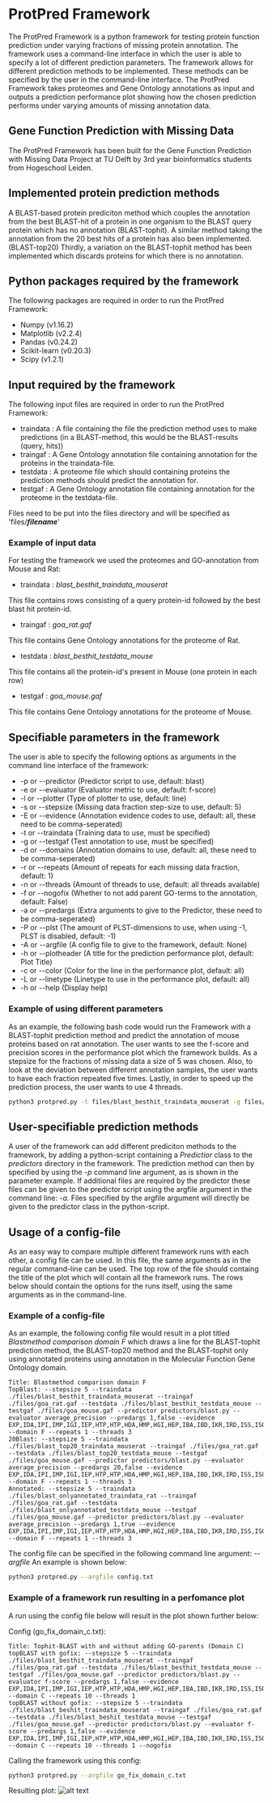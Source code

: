 # ProtPred Framework
The ProtPred Framework is a python framework for testing protein function prediction under varying fractions of missing protein annotation.
The framework uses a command-line interface in which the user is able to specify a lot of different prediction parameters.
The framework allows for different prediction methods to be implemented. These methods can be specified by the user in the command-line interface. 
The ProtPred Framework takes proteomes and Gene Ontology annotations as input and outputs a prediction performance plot showing how
the chosen prediction performs under varying amounts of missing annotation data.

## Gene Function Prediction with Missing Data
The ProtPred Framework has been built for the Gene Function Prediction with Missing Data Project at TU Delft by 3rd year
bioinformatics students from Hogeschool Leiden.

## Implemented protein prediction methods
A BLAST-based protein prediciton method which couples the annotation from the best BLAST-hit of a protein in one organism to the BLAST query protein
which has no annotation (BLAST-tophit). A similar method taking the annotation from the 20 best hits of a protein has also been implemented. (BLAST-top20)
Thirdly, a variation on the BLAST-tophit method has been implemented which discards proteins for which there is no annotation.

## Python packages required by the framework
The following packages are required in order to run the ProtPred Framework:
* Numpy (v1.16.2)
* Matplotlib (v2.2.4)
* Pandas (v0.24.2)
* Scikit-learn (v0.20.3)
* Scipy (v1.2.1)

## Input required by the framework
The following input files are required in order to run the ProtPred Framework:
* traindata : A file containing the file the prediction method uses to make predictions (in a BLAST-method, this would be the BLAST-results (query, hits))
* traingaf : A Gene Ontology annotation file containing annotation for the proteins in the traindata-file.
* testdata : A proteome file which should containing proteins the prediction methods should predict the annotation for.
* testgaf : A Gene Ontology annotation file containing annotation for the proteome in the testdata-file.

Files need to be put into the files directory and will be specified as 'files/**_filename_**'

### Example of input data
For testing the framework we used the proteomes and GO-annotation from Mouse and Rat:
* traindata : _blast_besthit_traindata_mouserat_

This file contains rows consisting of a query protein-id followed by the best blast hit protein-id. 

* traingaf : _goa_rat.gaf_

This file contains Gene Ontology annotations for the proteome of Rat.
* testdata : _blast_besthit_testdata_mouse_

This file contains all the protein-id's present in Mouse (one protein in each row)
* testgaf : _goa_mouse.gaf_

This file contains Gene Ontology annotations for the proteome of Mouse.

## Specifiable parameters in the framework
The user is able to specify the following options as arguments in the command line interface of the framework:
* -p or --predictor (Predictor script to use, default: blast)
* -e or --evaluator (Evaluator metric to use, default: f-score)
* -l or --plotter (Type of plotter to use, default: line)
* -s or --stepsize (Missing data fraction step-size to use, default: 5)
* -E or --evidence (Annotation evidence codes to use, default: all, these need to be comma-seperated)
* -t or --traindata (Training data to use, must be specified)
* -g or --testgaf (Test annotation to use, must be specified)
* -d or --domains (Annotation domains to use, default: all, these need to be comma-seperated)
* -r or --repeats (Amount of repeats for each missing data fraction, default: 1)
* -n or --threads (Amount of threads to use, default: all threads available)
* -f or --nogofix (Whether to not add parent GO-terms to the annotation, default: False)
* -a or --predargs (Extra arguments to give to the Predictor, these need to be comma-seperated)
* -P or --plst (The amount of PLST-dimensions to use, when using -1, PLST is disabled, default: -1)
* -A or --argfile (A config file to give to the framework, default: None)
* -h or --plotheader (A title for the prediction performance plot, default: Plot Title)
* -c or --color (Color for the line in the performance plot, default: all)
* -L or --linetype (Linetype to use in the performance plot, default: all)
* -h or --help (Display help)

### Example of using different parameters

As an example, the following bash code would run the Framework with a BLAST-tophit prediction method and
predict the annotation of mouse proteins based on rat annotation. The user wants to see the f-score and precision scores
in the performance plot which the framework builds. As a stepsize for the fractions of missing data a size of 5 was chosen.
Also, to look at the deviation between different annotation samples, the user wants to have each fraction repeated five times.
Lastly, in order to speed up the prediction process, the user wants to use 4 threads.
```bash
python3 protpred.py -t files/blast_besthit_traindata_mouserat -g files/goa_rat.gaf -T files/blast_besthit_testdata_mouse -G files/goa_mouse.gaf -p predictors/pred_blast_besthit.py -e f-score,precision -s 5 -r 5 -n 4
```

## User-specifiable prediction methods
A user of the framework can add different prediciton methods to the framework, by adding a python-script containing a _Predictior_ class to the
_predictors_ directory in the framework. The prediction method can then by specified by using the _-p_ command line argument, as is shown
in the parameter example. If additional files are required by the predictor these files can be given to the predictor script using
the argfile argument in the command line: _-a_. Files specified by the argfile argument will directly be given to the predictor class in the python-script.

## Usage of a config-file
As an easy way to compare multiple different framework runs with each other, a config file can be used. In this file, the same arguments as in the regular command-line can be used. The top row of
the file should containg the title of the plot which will contain all the framework runs. The rows below should contain the options for the runs itself, using the same arguments as in the command-line.

### Example of a config-file
As an example, the following config file would result in a plot titled _Blastmethod comparison domain F_ which draws
a line for the BLAST-tophit prediction method, the BLAST-top20 method and the BLAST-tophit only using annotated proteins using
annotation in the Molecular Function Gene Ontology domain.

```
Title: Blastmethod comparison domain F
TopBlast: --stepsize 5 --traindata ./files/blast_besthit_traindata_mouserat --traingaf ./files/goa_rat.gaf --testdata ./files/blast_besthit_testdata_mouse --testgaf ./files/goa_mouse.gaf --predictor predictors/blast.py --evaluator average_precision --predargs 1,false --evidence EXP,IDA,IPI,IMP,IGI,IEP,HTP,HTP,HDA,HMP,HGI,HEP,IBA,IBD,IKR,IRD,ISS,ISO,ISA,ISM,IGC,RCA,TAS,NAS,IC,ND,IEA,IEA --domain F --repeats 1 --threads 3 
20Blast: --stepsize 5 --traindata ./files/blast_top20_traindata_mouserat --traingaf ./files/goa_rat.gaf --testdata ./files/blast_top20_testdata_mouse --testgaf ./files/goa_mouse.gaf --predictor predictors/blast.py --evaluator average_precision --predargs 20,false --evidence EXP,IDA,IPI,IMP,IGI,IEP,HTP,HTP,HDA,HMP,HGI,HEP,IBA,IBD,IKR,IRD,ISS,ISO,ISA,ISM,IGC,RCA,TAS,NAS,IC,ND,IEA,IEA --domain F --repeats 1 --threads 3
Annotated: --stepsize 5 --traindata ./files/blast_onlyannotated_traindata_rat --traingaf ./files/goa_rat.gaf --testdata ./files/blast_onlyannotated_testdata_mouse --testgaf ./files/goa_mouse.gaf --predictor predictors/blast.py --evaluator average_precision --predargs 1,true --evidence EXP,IDA,IPI,IMP,IGI,IEP,HTP,HTP,HDA,HMP,HGI,HEP,IBA,IBD,IKR,IRD,ISS,ISO,ISA,ISM,IGC,RCA,TAS,NAS,IC,ND,IEA,IEA --domain F --repeats 1 --threads 3
```

The config file can be specified in the following command line argument: _--argfile_
An example is shown below:
```bash
python3 protpred.py --argfile config.txt
```
### Example of a framework run resulting in a perfomance plot
A run using the config file below will result in the plot shown further below:


Config (go_fix_domain_c.txt):
```
Title: Tophit-BLAST with and without adding GO-parents (Domain C)
topBLAST with gofix: --stepsize 5 --traindata ./files/blast_besthit_traindata_mouserat --traingaf ./files/goa_rat.gaf --testdata ./files/blast_besthit_testdata_mouse --testgaf ./files/goa_mouse.gaf --predictor predictors/blast.py --evaluator f-score --predargs 1,false --evidence EXP,IDA,IPI,IMP,IGI,IEP,HTP,HTP,HDA,HMP,HGI,HEP,IBA,IBD,IKR,IRD,ISS,ISO,ISA,ISM,IGC,RCA,TAS,NAS,IC,ND,IEA,IEA --domain C --repeats 10 --threads 1 
topBLAST without gofix: --stepsize 5 --traindata ./files/blast_beshit_traindata_mouserat --traingaf ./files/goa_rat.gaf --testdata ./files/blast_beshit_testdata_mouse --testgaf ./files/goa_mouse.gaf --predictor predictors/blast.py --evaluator f-score --predargs 1,false --evidence EXP,IDA,IPI,IMP,IGI,IEP,HTP,HTP,HDA,HMP,HGI,HEP,IBA,IBD,IKR,IRD,ISS,ISO,ISA,ISM,IGC,RCA,TAS,NAS,IC,ND,IEA,IEA --domain C --repeats 10 --threads 1 --nogofix
```
Calling the framework using this config:
```bash
python3 protpred.py --argfile go_fix_domain_c.txt
```
Resulting plot:
![alt text](https://github.com/Sbrussee/GenePredMissData/blob/master/sample_plot.png)
